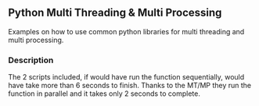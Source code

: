 ## Python Multi Threading & Multi Processing 
Examples on how to use common python libraries for multi threading and multi processing.  

### Description
The 2 scripts included, if would have run the function sequentially, would have take more than 6 seconds to finish. Thanks to the MT/MP they run the function in parallel and it takes only 2 seconds to complete.
